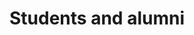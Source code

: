 ---
# An instance of the People widget.
# Documentation: https://wowchemy.com/docs/page-builder/
widget: people

# Activate this widget? true/false
active: true

# This file represents a page section.
headless: true

# Order that this section appears on the page.
weight: 60

title: Students and alumni
subtitle:

content:
  # Choose which groups/teams of users to display.
  #   Edit `user_groups` in each user's profile to add them to one or more of these groups.
  user_groups:
  - Doctoral students
  - Master students
  - Research students
  - Alumni doctoral graduates
  - Alumni master graduates
design:
  show_interests: false
  show_role: true
  show_social: true
---